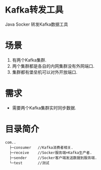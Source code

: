 # Kafka转发工具
Java Socker 转发Kafka数据工具

# 场景
1. 有两个Kafka集群. 
2. 两个集群都是各自的内网集群没有外网端口. 
3. 集群都有堡垒机可以对外开放端口.

# 需求
* 需要两个Kafka集群实时同步数据. 


# 目录简介
```text
com..
  ├─consumer   //Kafka消费者相关.
  ├─receive    //Socker服务端+Kafka生产者.
  ├─sender     //Socker客户端发送数据到服务端.
  └─test       //测试
```




